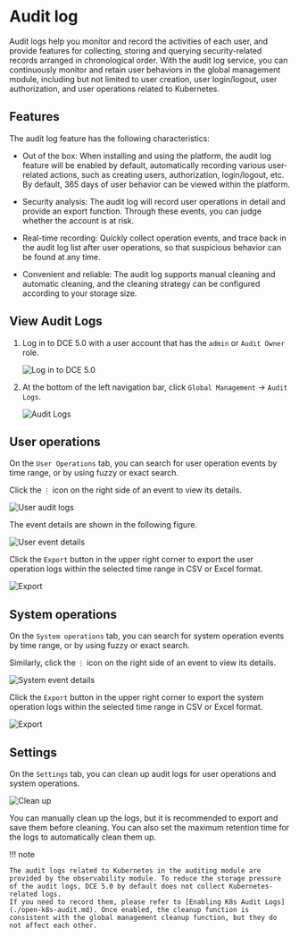# Audit log

Audit logs help you monitor and record the activities of each user, and provide features for collecting, storing and querying security-related records arranged in chronological order.
With the audit log service, you can continuously monitor and retain user behaviors in the global management module, including but not limited to user creation, user login/logout, user authorization, and user operations related to Kubernetes.

## Features

The audit log feature has the following characteristics:

- Out of the box: When installing and using the platform, the audit log feature will be enabled by default, automatically recording various user-related actions, such as creating users, authorization, login/logout, etc. By default, 365 days of user behavior can be viewed within the platform.

- Security analysis: The audit log will record user operations in detail and provide an export function. Through these events, you can judge whether the account is at risk.

- Real-time recording: Quickly collect operation events, and trace back in the audit log list after user operations, so that suspicious behavior can be found at any time.

- Convenient and reliable: The audit log supports manual cleaning and automatic cleaning, and the cleaning strategy can be configured according to your storage size.

## View Audit Logs

1. Log in to DCE 5.0 with a user account that has the `admin` or `Audit Owner` role.

    ![Log in to DCE 5.0](https://docs.daocloud.io/daocloud-docs-images/docs/en/docs/ghippo/images/lang00.png)

2. At the bottom of the left navigation bar, click `Global Management` -> `Audit Logs`.

    ![Audit Logs](https://docs.daocloud.io/daocloud-docs-images/docs/en/docs/ghippo/images/audit01.png)

## User operations

On the `User Operations` tab, you can search for user operation events by time range, or by using fuzzy or exact search.

Click the `⋮` icon on the right side of an event to view its details.

![User audit logs](https://docs.daocloud.io/daocloud-docs-images/docs/en/docs/ghippo/images/audit02.png)

The event details are shown in the following figure.

![User event details](https://docs.daocloud.io/daocloud-docs-images/docs/en/docs/ghippo/images/audit03.png)

Click the `Export` button in the upper right corner to export the user operation logs within the selected time range in CSV or Excel format.

![Export](https://docs.daocloud.io/daocloud-docs-images/docs/en/docs/ghippo/images/audit04.png)

## System operations

On the `System operations` tab, you can search for system operation events by time range, or by using fuzzy or exact search.

Similarly, click the `⋮` icon on the right side of an event to view its details.

![System event details](https://docs.daocloud.io/daocloud-docs-images/docs/en/docs/ghippo/images/audit05.png)

Click the `Export` button in the upper right corner to export the system operation logs within the selected time range in CSV or Excel format.

![Export](https://docs.daocloud.io/daocloud-docs-images/docs/en/docs/ghippo/images/audit06.png)

## Settings

On the `Settings` tab, you can clean up audit logs for user operations and system operations.

![Clean up](https://docs.daocloud.io/daocloud-docs-images/docs/en/docs/ghippo/images/audit07.png)

You can manually clean up the logs, but it is recommended to export and save them before cleaning. You can also set the maximum retention time for the logs to automatically clean them up.

!!! note

    The audit logs related to Kubernetes in the auditing module are provided by the observability module. To reduce the storage pressure of the audit logs, DCE 5.0 by default does not collect Kubernetes-related logs.
    If you need to record them, please refer to [Enabling K8s Audit Logs](./open-k8s-audit.md). Once enabled, the cleanup function is consistent with the global management cleanup function, but they do not affect each other.
